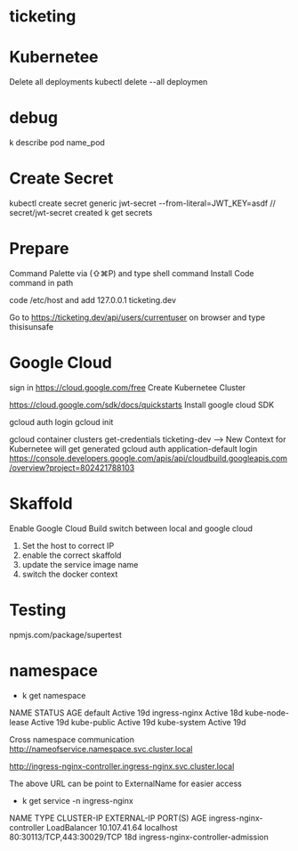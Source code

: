 # ticketing

# Kubernetee

Delete all deployments
kubectl delete --all deploymen

# debug

k describe pod name_pod

# Create Secret

kubectl create secret generic jwt-secret --from-literal=JWT_KEY=asdf
// secret/jwt-secret created
k get secrets

# Prepare

Command Palette via (⇧⌘P) and type shell command
Install Code command in path

code /etc/host and add 127.0.0.1 ticketing.dev

Go to https://ticketing.dev/api/users/currentuser on browser and type thisisunsafe

# Google Cloud

sign in https://cloud.google.com/free
Create Kubernetee Cluster

https://cloud.google.com/sdk/docs/quickstarts
Install google cloud SDK

gcloud auth login
gcloud init

gcloud container clusters get-credentials ticketing-dev --> New Context for Kubernetee will get generated
gcloud auth application-default login
https://console.developers.google.com/apis/api/cloudbuild.googleapis.com/overview?project=802421788103

# Skaffold

Enable Google Cloud Build
switch between local and google cloud

1.  Set the host to correct IP
2.  enable the correct skaffold
3.  update the service image name
4.  switch the docker context

# Testing

npmjs.com/package/supertest

# namespace

- k get namespace

NAME STATUS AGE
default Active 19d
ingress-nginx Active 18d
kube-node-lease Active 19d
kube-public Active 19d
kube-system Active 19d

Cross namespace communication
http://nameofservice.namespace.svc.cluster.local

http://ingress-nginx-controller.ingress-nginx.svc.cluster.local

The above URL can be point to ExternalName for easier access

- k get service -n ingress-nginx

NAME TYPE CLUSTER-IP EXTERNAL-IP PORT(S) AGE
ingress-nginx-controller LoadBalancer 10.107.41.64 localhost 80:30113/TCP,443:30029/TCP 18d
ingress-nginx-controller-admission
